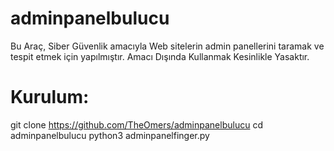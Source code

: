 # adminpanelbulucu
Bu Araç, Siber Güvenlik amacıyla Web sitelerin admin panellerini taramak ve tespit etmek için yapılmıştır.
Amacı Dışında Kullanmak Kesinlikle Yasaktır.

# Kurulum:
git clone https://github.com/TheOmers/adminpanelbulucu
cd adminpanelbulucu
python3 adminpanelfinger.py
